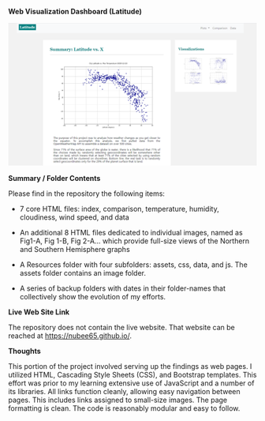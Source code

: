 **Web Visualization Dashboard (Latitude)**

![](media/3db274d8009f657ed68dfc8e9e51b5da.png)

**Summary / Folder Contents**

Please find in the repository the following items:

-   7 core HTML files: index, comparison, temperature, humidity, cloudiness,
    wind speed, and data

-   An additional 8 HTML files dedicated to individual images, named as Fig1-A,
    Fig 1-B, Fig 2-A... which provide full-size views of the Northern and
    Southern Hemisphere graphs

-   A Resources folder with four subfolders: assets, css, data, and js. The
    assets folder contains an image folder.

-   A series of backup folders with dates in their folder-names that
    collectively show the evolution of my efforts.

**Live Web Site Link**

The repository does not contain the live website. That website can be reached at
https://nubee65.github.io/.

**Thoughts**

This portion of the project involved serving up the findings as web pages. I
utilized HTML, Cascading Style Sheets (CSS), and Bootstrap templates. This
effort was prior to my learning extensive use of JavaScript and a number of its
libraries. All links function cleanly, allowing easy navigation between pages.
This includes links assigned to small-size images. The page formatting is clean.
The code is reasonably modular and easy to follow.
